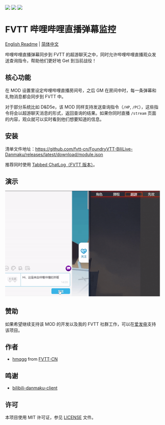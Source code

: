 ![](https://img.shields.io/badge/Foundry-v0.7.9-informational)
[![](https://img.shields.io/badge/爱发电/hmqgg-%C2%A55-orange)](https://afdian.net/@mitch)
![](https://img.shields.io/github/downloads/fvtt-cn/FoundryVTT-BiliLive-Danmaku/total)

# FVTT 哔哩哔哩直播弹幕监控
[English Readme](./REAME_ENG.md) | [简体中文](./README.md)

哔哩哔哩直播弹幕同步到 FVTT 的超游聊天之中，同时允许哔哩哔哩直播观众发送查询指令，帮助他们更好地 Get 到当前战役！

## 核心功能
在 MOD 设置里设定哔哩哔哩直播房间号，之后 GM 在房间中时，每一条弹幕和礼物消息都会同步到 FVTT 中。

对于部分系统比如 D&D5e，该 MOD 同样支持发送查询指令（`/HP`, `/PC`），这些指令将会以超游聊天消息的形式，返回查询的结果。如果你同时直播 `/stream` 页面的内容，观众就可以实时看到他们想要知道的信息。 

## 安装
清单文件地址：https://github.com/fvtt-cn/FoundryVTT-BiliLive-Danmaku/releases/latest/download/module.json

推荐同时使用 [Tabbed ChatLog（FVTT 版本）](https://github.com/fvtt-cn/FoundryVTT-Tabbed-Chatlog)。

## 演示
![Demo](./.github/demo.gif)

## 赞助
如果希望继续支持该 MOD 的开发以及我的 FVTT 社群工作，可以在[爱发电](https://afdian.net/@mitch)支持该项目。

## 作者
- [hmqgg](https://github.com/hmqgg) from [FVTT-CN](https://github.com/fvtt-cn)

## 鸣谢
- [bilibili-danmaku-client](https://github.com/Tsuk1ko/bilibili-danmaku-client)

## 许可
本项目使用 MIT 许可证，参见 [LICENSE](./LICENSE) 文件。
